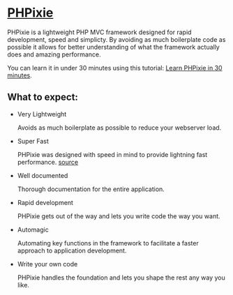 [PHPixie](http://phpixie.com)
=======

PHPixie is a lightweight PHP MVC framework designed for 
rapid development, speed and simplicty. By avoiding as
much boilerplate code as possible it allows for better 
understanding of what the framework actually does and
amazing performance.

You can learn it in under 30 minutes using this tutorial:
[Learn PHPixie in 30 minutes](http://phpixie.com/tutorials/learn-phpixie-in-30-minutes/).


What to expect:
---------------

* Very Lightweight

  Avoids as much boilerplate as possible to reduce your webserver load.

* Super Fast

  PHPixie was designed with speed in mind to provide lightning fast performance. [source](http://phpixie.com/blog/php-framework-benchmark/)

* Well documented

  Thorough documentation for the entire application.

* Rapid development

  PHPixie gets out of the way and lets you write code the way you want.

* Automagic

  Automating key functions in the framework to facilitate a faster approach to application development.

* Write your own code

  PHPixie handles the foundation and lets you shape the rest any way you like.
